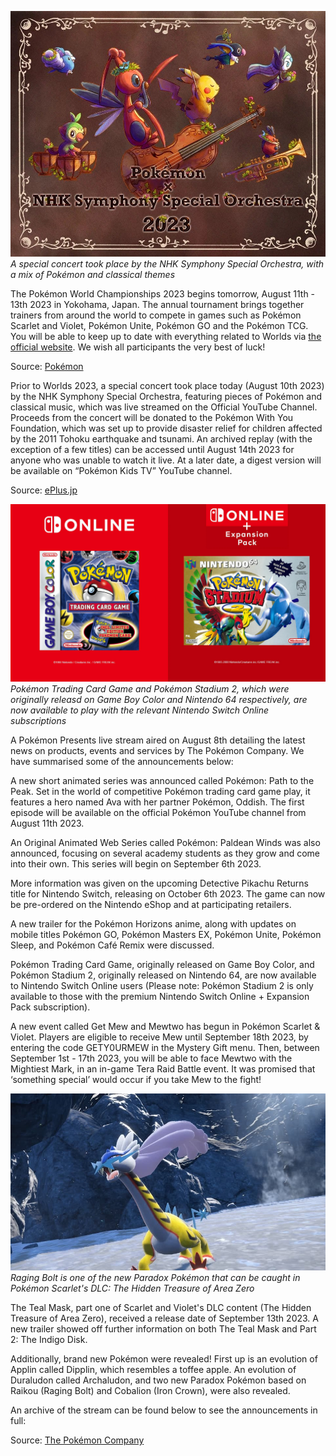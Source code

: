 

[![A special concert took place by the NHK Symphony Special Orchestra, with a mix of Pokémon and classical themes](/web/images/a-special-concert-took-place-by-the-nhk-symphony-special-orchestra-with-a-mix-of-pokemon-and-classic.jpeg)](/web/images/a-special-concert-took-place-by-the-nhk-symphony-special-orchestra-with-a-mix-of-pokemon-and-classic.jpeg)*A special concert took place by the NHK Symphony Special Orchestra, with a mix of Pokémon and classical themes*



The Pokémon World Championships 2023 begins tomorrow, August 11th - 13th 2023 in Yokohama, Japan. The annual tournament brings together trainers from around the world to compete in games such as Pokémon Scarlet and Violet, Pokémon Unite, Pokémon GO and the Pokémon TCG. You will be able to keep up to date with everything related to Worlds via [the official website](https://worlds.pokemon.com/en-us/). We wish all participants the very best of luck!

Source: [Pokémon](https://worlds.pokemon.com/en-us/)

Prior to Worlds 2023, a special concert took place today (August 10th 2023) by the NHK Symphony Special Orchestra, featuring pieces of Pokémon and classical music, which was live streamed on the Official YouTube Channel. Proceeds from the concert will be donated to the Pokémon With You Foundation, which was set up to provide disaster relief for children affected by the 2011 Tohoku earthquake and tsunami. An archived replay (with the exception of a few titles) can be accessed until August 14th 2023 for anyone who was unable to watch it live. At a later date, a digest version will be available on “Pokémon Kids TV” YouTube channel.

Source: [ePlus.jp](https://eplus.jp/sf/word/0000158988/en)



[![Pokémon Trading Card Game and Pokémon Stadium 2, which were originally releasd on Game Boy Color and Nintendo 64 respectively, are now available to play with the relevant Nintendo Switch Online subscriptions](/web/images/pokemon-trading-card-game-and-pokemon-stadium-2-which-were-originally-releasd-on-game-boy-color-and-.jpeg)](/web/images/pokemon-trading-card-game-and-pokemon-stadium-2-which-were-originally-releasd-on-game-boy-color-and-.jpeg)*Pokémon Trading Card Game and Pokémon Stadium 2, which were originally releasd on Game Boy Color and Nintendo 64 respectively, are now available to play with the relevant Nintendo Switch Online subscriptions*



A Pokémon Presents live stream aired on August 8th detailing the latest news on products, events and services by The Pokémon Company. We have summarised some of the announcements below:

A new short animated series was announced called Pokémon: Path to the Peak. Set in the world of competitive Pokémon trading card game play, it features a hero named Ava with her partner Pokémon, Oddish. The first episode will be available on the official Pokémon YouTube channel from August 11th 2023.

An Original Animated Web Series called Pokémon: Paldean Winds was also announced, focusing on several academy students as they grow and come into their own. This series will begin on September 6th 2023.

More information was given on the upcoming Detective Pikachu Returns title for Nintendo Switch, releasing on October 6th 2023. The game can now be pre-ordered on the Nintendo eShop and at participating retailers.

A new trailer for the Pokémon Horizons anime, along with updates on mobile titles Pokémon GO, Pokémon Masters EX, Pokémon Unite, Pokémon Sleep, and Pokémon Café Remix were discussed.

Pokémon Trading Card Game, originally released on Game Boy Color, and Pokémon Stadium 2, originally released on Nintendo 64, are now available to Nintendo Switch Online users (Please note: Pokémon Stadium 2 is only available to those with the premium Nintendo Switch Online + Expansion Pack subscription).

A new event called Get Mew and Mewtwo has begun in Pokémon Scarlet & Violet. Players are eligible to receive Mew until September 18th 2023, by entering the code GETY0URMEW in the Mystery Gift menu. Then, between September 1st - 17th 2023, you will be able to face Mewtwo with the Mightiest Mark, in an in-game Tera Raid Battle event. It was promised that ‘something special’ would occur if you take Mew to the fight!



[![Raging Bolt is one of the new Paradox Pokémon that can be caught in Pokémon Scarlet's DLC: The Hidden Treasure of Area Zero](/web/images/raging-bolt-is-one-of-the-new-paradox-pokemon-that-can-be-caught-in-pokemon-scarlets-dlc-the-hidden-.jpeg)](/web/images/raging-bolt-is-one-of-the-new-paradox-pokemon-that-can-be-caught-in-pokemon-scarlets-dlc-the-hidden-.jpeg)*Raging Bolt is one of the new Paradox Pokémon that can be caught in Pokémon Scarlet's DLC: The Hidden Treasure of Area Zero*



The Teal Mask, part one of Scarlet and Violet's DLC content (The Hidden Treasure of Area Zero), received a release date of September 13th 2023. A new trailer showed off further information on both The Teal Mask and Part 2: The Indigo Disk. 

Additionally, brand new Pokémon were revealed! First up is an evolution of Applin called Dipplin, which resembles a toffee apple. An evolution of Duraludon called Archaludon, and two new Paradox Pokémon based on Raikou (Raging Bolt) and Cobalion (Iron Crown), were also revealed.

An archive of the stream can be found below to see the announcements in full:

Source: [The Pokémon Company](https://www.pokemon.com/us/pokemon-news/updates-from-the-august-2023-pokemon-presents)